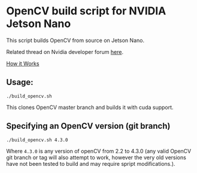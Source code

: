# OpenCV build script for NVIDIA Jetson Nano

This script builds OpenCV from source on Jetson Nano.

Related thread on Nvidia developer forum 
[here](https://devtalk.nvidia.com/default/topic/1051133/jetson-nano/opencv-build-script/).

[How it Works](https://wiki.debian.org/QemuUserEmulation)

## Usage:
```shell
./build_opencv.sh
```
This clones OpenCV master branch and builds it with cuda support.

## Specifying an OpenCV version (git branch)
```shell
./build_opencv.sh 4.3.0
```

Where `4.3.0` is any version of openCV from 2.2 to 4.3.0
(any valid OpenCV git branch or tag will also attempt to work, however the very old versions have not been tested to build and may require spript modifications.).
